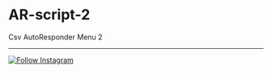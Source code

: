 # AR-script-2 

Csv AutoResponder Menu 2 


---

 [![Follow Instagram](https://img.shields.io/badge/Instagram-ff63f0?style=for-the-badge&logo=instagram&logoColor=white)](https://instagram.com/_2.7_06)
